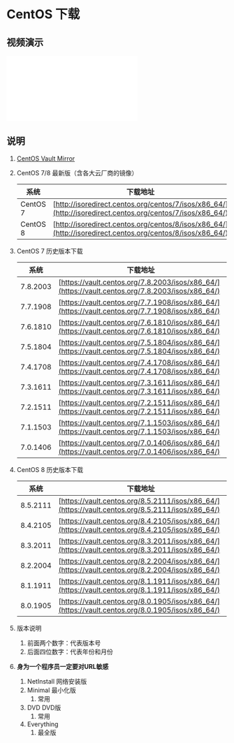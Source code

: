 # CentOS 下载

## 视频演示

<iframe src="//player.bilibili.com/player.html?aid=440545260&bvid=BV1kL41117o2&cid=1042000878&page=1" scrolling="no" border="0" frameborder="no" framespacing="0" allowfullscreen="true"></iframe>

## 说明

1. [CentOS Vault Mirror](https://vault.centos.org/)

2. CentOS 7/8 最新版（含各大云厂商的镜像）

   | 系统       | 下载地址                                                                                                       |
   |----------|------------------------------------------------------------------------------------------------------------|
   | CentOS 7 | [http://isoredirect.centos.org/centos/7/isos/x86_64/](http://isoredirect.centos.org/centos/7/isos/x86_64/) |
   | CentOS 8 | [http://isoredirect.centos.org/centos/8/isos/x86_64/](http://isoredirect.centos.org/centos/8/isos/x86_64/) |

3. CentOS 7 历史版本下载

   | 系统       | 下载地址                                                                                              |
   |----------|---------------------------------------------------------------------------------------------------|
   | 7.8.2003 | [https://vault.centos.org/7.8.2003/isos/x86_64/](https://vault.centos.org/7.8.2003/isos/x86_64/)  |
   | 7.7.1908 | [https://vault.centos.org/7.7.1908/isos/x86_64/](https://vault.centos.org/7.7.1908/isos/x86_64/)  |
   | 7.6.1810 | [https://vault.centos.org/7.6.1810/isos/x86_64/](https://vault.centos.org/7.6.1810/isos/x86_64/)  |
   | 7.5.1804 | [https://vault.centos.org/7.5.1804/isos/x86_64/](https://vault.centos.org/7.5.1804/isos/x86_64/)  |
   | 7.4.1708 | [https://vault.centos.org/7.4.1708/isos/x86_64/](https://vault.centos.org/7.4.1708/isos/x86_64/)  |
   | 7.3.1611 | [https://vault.centos.org/7.3.1611/isos/x86_64/](https://vault.centos.org/7.3.1611/isos/x86_64/)  |
   | 7.2.1511 | [https://vault.centos.org/7.2.1511/isos/x86_64/](https://vault.centos.org/7.2.1511/isos/x86_64/)  |
   | 7.1.1503 | [https://vault.centos.org/7.1.1503/isos/x86_64/](https://vault.centos.org/7.1.1503/isos/x86_64/)  |
   | 7.0.1406 | [https://vault.centos.org/7.0.1406/isos/x86_64/](https://vault.centos.org/7.0.1406/isos/x86_64/)  |

4. CentOS 8 历史版本下载

   | 系统       | 下载地址                                                                                             |
   |----------|--------------------------------------------------------------------------------------------------|
   | 8.5.2111 | [https://vault.centos.org/8.5.2111/isos/x86_64/](https://vault.centos.org/8.5.2111/isos/x86_64/) |
   | 8.4.2105 | [https://vault.centos.org/8.4.2105/isos/x86_64/](https://vault.centos.org/8.4.2105/isos/x86_64/) |
   | 8.3.2011 | [https://vault.centos.org/8.3.2011/isos/x86_64/](https://vault.centos.org/8.3.2011/isos/x86_64/) |
   | 8.2.2004 | [https://vault.centos.org/8.2.2004/isos/x86_64/](https://vault.centos.org/8.2.2004/isos/x86_64/) |
   | 8.1.1911 | [https://vault.centos.org/8.1.1911/isos/x86_64/](https://vault.centos.org/8.1.1911/isos/x86_64/) |
   | 8.0.1905 | [https://vault.centos.org/8.0.1905/isos/x86_64/](https://vault.centos.org/8.0.1905/isos/x86_64/) |

5. 版本说明
    1. 前面两个数字：代表版本号
    2. 后面四位数字：代表年份和月份
6. **身为一个程序员一定要对URL敏感**
    1. NetInstall 网络安装版
    2. Minimal 最小化版
        1. 常用
    3. DVD DVD版
        1. 常用
    4. Everything
        1. 最全版
